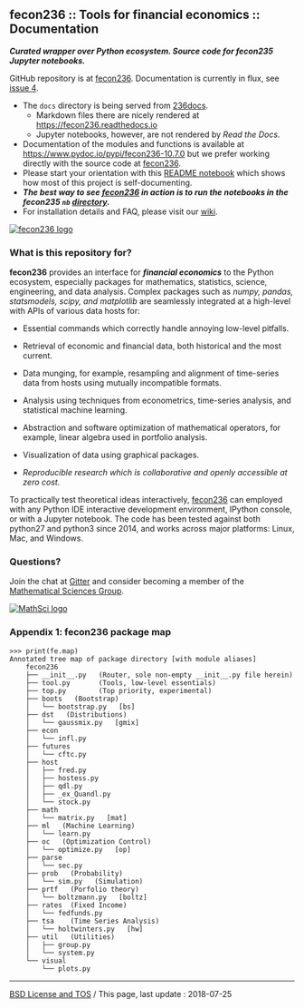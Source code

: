 ## fecon236 :: Tools for financial economics :: Documentation

***Curated wrapper over Python ecosystem.
Source code for fecon235 Jupyter notebooks.***

GitHub repository is at [fecon236].
Documentation is currently in flux, see [issue 4][236is4].

- The `docs` directory is being served from [236docs].
    - Markdown files there are nicely rendered at https://fecon236.readthedocs.io
    - Jupyter notebooks, however, are not rendered by *Read the Docs*.
- Documentation of the modules and functions is available at
  https://www.pydoc.io/pypi/fecon236-10.7.0
  but we prefer working directly with the source code at [fecon236].
- Please start your orientation with this [README notebook][readnb]
  which shows how most of this project is self-documenting.
- ***The best way to see [fecon236] in action is to
  run the notebooks in the fecon235 `nb` [directory][235nb].***
- For installation details and FAQ, please visit our [wiki].


[![fecon236 logo](https://git.io/fecon236-px200.png)](https://github.com/MathSci/fecon236)

### What is this repository for?

**fecon236** provides an interface for ***financial economics*** to the Python
ecosystem, especially packages for mathematics, statistics, science,
engineering, and data analysis.
Complex packages such as *numpy, pandas, statsmodels, scipy, and matplotlib*
are seamlessly integrated at a high-level with APIs of various data hosts for:

- Essential commands which correctly handle annoying low-level pitfalls.

- Retrieval of economic and financial data, both historical and the most current. 

- Data munging, for example, resampling and alignment of time-series data
  from hosts using mutually incompatible formats.

- Analysis using techniques from econometrics, time-series analysis,
  and statistical machine learning.

- Abstraction and software optimization of mathematical operators,
  for example, linear algebra used in portfolio analysis.

- Visualization of data using graphical packages. 

- *Reproducible research which is collaborative and openly accessible
  at zero cost.*

To practically test theoretical ideas interactively,
[fecon236] can employed with any Python IDE interactive development
environment, IPython console, or with a Jupyter notebook.
The code has been tested against both python27 and python3 since 2014,
and works across major platforms: Linux, Mac, and Windows.


### Questions?

Join the chat at [Gitter][236gtt] and consider becoming a member of the
[Mathematical Sciences Group][MathSci].

[![MathSci logo](https://git.io/MathSci-px200.png)](https://github.com/MathSci)



### Appendix 1: fecon236 package map

```
>>> print(fe.map)
Annotated tree map of package directory [with module aliases]
    fecon236
    ├── __init__.py   (Router, sole non-empty __init__.py file herein)
    ├── tool.py       (Tools, low-level essentials)
    ├── top.py        (Top priority, experimental)
    ├── boots   (Bootstrap)
    │   └── bootstrap.py   [bs]
    ├── dst   (Distributions)
    │   └── gaussmix.py   [gmix]
    ├── econ
    │   └── infl.py
    ├── futures
    │   └── cftc.py
    ├── host
    │   ├── fred.py
    │   ├── hostess.py
    │   ├── qdl.py
    │   ├── _ex_Quandl.py
    │   └── stock.py
    ├── math
    │   └── matrix.py   [mat]
    ├── ml   (Machine Learning)
    │   └── learn.py
    ├── oc   (Optimization Control)
    │   └── optimize.py   [op]
    ├── parse
    │   └── sec.py
    ├── prob   (Probability)
    │   └── sim.py   (Simulation)
    ├── prtf   (Porfolio theory)
    │   └── boltzmann.py   [boltz]
    ├── rates  (Fixed Income)
    │   └── fedfunds.py
    ├── tsa    (Time Series Analysis)
    │   └── holtwinters.py   [hw]
    ├── util   (Utilities)
    │   ├── group.py
    │   └── system.py
    └── visual
        └── plots.py
```

---

[BSD License and TOS][236li] / This page, last update : 2018-07-25


[rtd]: https://fecon236.readthedocs.io "fecon236 Read the Docs"
[wiki]: https://git.io/econ "fecon235 wiki Home"
[readnb]: https://git.io/fecon-intro "fecon235 README notebook"
[235gtt]: https://gitter.im/rsvp/fecon235 "@rsvp at Gitter"
[rsvp]: https://rsvp.github.com "Adriano, lead developer"
[236gtt]: https://gitter.im/MathSci/fecon236 "@MathSci at Gitter"
[MathSci]: https://github.com/MathSci "Mathematical Sciences Group"
[BIDS]: https://bids.berkeley.edu "Berkeley Institute for Data Science"
[235is7]: https://github.com/rsvp/fecon235/issues/7 "Disruption equities data"
[235is9]: https://github.com/rsvp/fecon235/issues/9 "Moving to Python 3"
[235nb]: https://git.io/fecon235nb "fecon235 nb directory"
[fecon235]: https://github.com/rsvp/fecon235 "fecon235 repository"
[fecon236]: https://github.com/MathSci/fecon236 "fecon236 repository"
[236log]: https://git.io/236log "fecon236 CHANGELOG"
[236docs]: https://github.com/MathSci/fecon236/tree/develop/docs "fecon236 Documentation"
[236li]: https://git.io/236li "fecon236 BSD License and TOS"
[236inst]: https://git.io/236inst "fecon236 docs Installation"
[236req]: https://git.io/236req "fecon236 require.txt"
[236is]: https://git.io/236is "fecon236 Issues"
[236is4]: https://github.com/MathSci/fecon236/issues/4 "Documentation needed"
[FRED]: https://fred.stlouisfed.org "Federal Reserve Economics Data"
[Quandl]: https://www.quandl.com "Quandl data"
[Anaconda]: https://www.anaconda.com/download "Anaconda Python distribution"
[Travis]: https://travis-ci.org/MathSci/fecon236 "fecon236 at Travis CI"
[PyPI]: https://pypi.org/project/fecon236 "fecon236 at PyPI"
